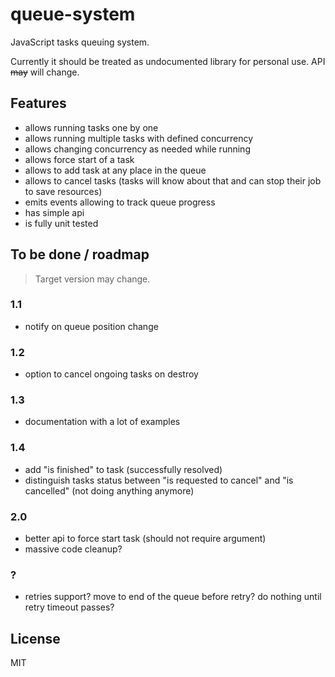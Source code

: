 # queue-system

JavaScript tasks queuing system.

Currently it should be treated as undocumented library for personal use. API ~~may~~ will change.

## Features

- allows running tasks one by one
- allows running multiple tasks with defined concurrency
- allows changing concurrency as needed while running
- allows force start of a task
- allows to add task at any place in the queue
- allows to cancel tasks (tasks will know about that and can stop their job to save resources)
- emits events allowing to track queue progress
- has simple api
- is fully unit tested

## To be done / roadmap

> Target version may change.

### 1.1
- notify on queue position change

### 1.2
- option to cancel ongoing tasks on destroy

### 1.3
- documentation with a lot of examples

### 1.4
- add "is finished" to task (successfully resolved)
- distinguish tasks status between "is requested to cancel" and "is cancelled" (not doing anything anymore)

### 2.0
- better api to force start task (should not require argument)
- massive code cleanup? 

### ?
- retries support? move to end of the queue before retry? do nothing until retry timeout passes?

## License

MIT
